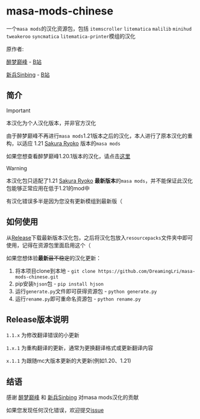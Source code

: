 # masa-mods-chinese
一个`masa mods`的汉化资源包，包括 `itemscroller` `litematica` `malilib` `minihud` `tweakeroo` `syncmatica` `litematica-printer`模组的汉化

原作者: 

[醉梦巅峰](mailto:893136473@qq.com) - [B站](https://space.bilibili.com/13205801) 

[新兵Sinbing](https://github.com/Sinbing) - [B站](https://space.bilibili.com/1446187)

## 简介

> [!IMPORTANT]
> 本汉化为个人汉化版本，并非官方汉化

由于醉梦巅峰不再进行`masa mods`1.21版本之后的汉化，本人进行了原本汉化的重构，以适应 1.21 [Sakura Ryoko](https://github.com/sakura-ryoko) 版本的`masa mods`

如果您想查看醉梦巅峰1.20.1版本的汉化，请点击[这里](https://github.com/DreamingLri/masa-mods-chinese/tree/1.20)

> [!WARNING]  
> 本汉化包只适配了1.21 [Sakura Ryoko](https://github.com/sakura-ryoko) **最新版本**的`masa mods`，并不能保证此汉化包能够正常应用在低于1.21的mod中
> 
> 有汉化错误多半是因为您没有更新模组到最新版（

## 如何使用

从[Release](https://github.com/DreamingLri/masa-mods-chinese/releases)下载最新版本汉化包，之后将汉化包放入`resourcepacks`文件夹中即可使用，记得在资源包里面启用这个（

如果您想体验**最新**~~最不稳定~~的汉化更新：

1. 将本项目clone到本地 - `git clone https://github.com/DreamingLri/masa-mods-chinese.git`
2. pip安装`hjson`包 - `pip install hjson`
3. 运行`generate.py`文件即可获得资源包 - `python generate.py`
4. 运行`rename.py`即可重命名资源包 - `python rename.py`

## Release版本说明

`1.1.x` 为修改翻译错误的小更新

`1.x.1` 为重构翻译的更新，通常为更换翻译格式或更新翻译内容

`x.1.1` 为跟随mc大版本更新的大更新(例如1.20、1.21)

## 结语

感谢 [醉梦巅峰](mailto:893136473@qq.com) 和 [新兵Sinbing](https://github.com/Sinbing) 对masa mods汉化的贡献

如果您发现任何汉化错误，欢迎提交[issue](https://github.com/DreamingLri/masa-mods-chinese/issues/new)
